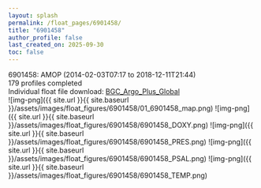 ```yaml
---
layout: splash
permalink: /float_pages/6901458/
title: "6901458"
author_profile: false
last_created_on: 2025-09-30
toc: false
---
```

 
6901458: AMOP (2014-02-03T07:17 to 2018-12-11T21:44)\
179 profiles completed\
Individual float file download: [BGC_Argo_Plus_Global](https://ftp.soest.hawaii.edu/bgc_argo_plus/Individual_Floats/outliers_removed/6901458_Sprof_processed.nc)\
![img-png]({{ site.url }}{{ site.baseurl }}/assets/images/float_figures/6901458/01_6901458_map.png)
![img-png]({{ site.url }}{{ site.baseurl }}/assets/images/float_figures/6901458/6901458_DOXY.png)
![img-png]({{ site.url }}{{ site.baseurl }}/assets/images/float_figures/6901458/6901458_PRES.png)
![img-png]({{ site.url }}{{ site.baseurl }}/assets/images/float_figures/6901458/6901458_PSAL.png)
![img-png]({{ site.url }}{{ site.baseurl }}/assets/images/float_figures/6901458/6901458_TEMP.png)
